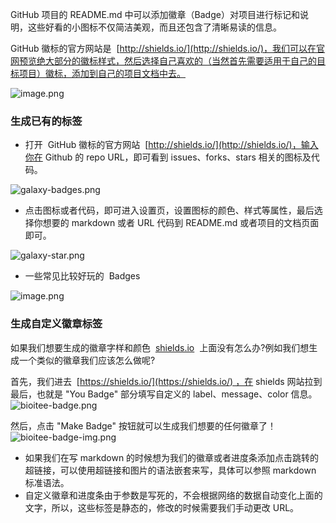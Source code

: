 GitHub 项目的 README.md 中可以添加徽章（Badge）对项目进行标记和说明，这些好看的小图标不仅简洁美观，而且还包含了清晰易读的信息。

GitHub 徽标的官方网站是  [http://shields.io/](http://shields.io/)，我们可以在官网预览绝大部分的徽标样式，然后选择自己喜欢的（当然首先需要适用于自己的目标项目）徽标，添加到自己的项目文档中去。

![image.png](https://cdn.nlark.com/yuque/0/2019/png/126032/1566372610540-403c6104-d739-4a28-9141-5ead8d8fed77.png#align=left&display=inline&height=99&originHeight=99&originWidth=679&size=4679&status=done&style=none&width=679)

### 生成已有的标签

- 打开  GitHub 徽标的官方网站  [http://shields.io/](http://shields.io/)，输入你在 Github 的 repo URL，即可看到 issues、forks、stars 相关的图标及代码。

![galaxy-badges.png](https://cdn.nlark.com/yuque/0/2019/png/126032/1566738475988-cc06f341-eb6d-4fa2-bfc9-5d84e0ed5670.png#align=left&display=inline&height=793&originHeight=793&originWidth=1364&size=93070&status=done&style=none&width=1364)

- 点击图标或者代码，即可进入设置页，设置图标的颜色、样式等属性，最后选择你想要的 markdown 或者 URL 代码到 README.md 或者项目的文档页面即可。

![galaxy-star.png](https://cdn.nlark.com/yuque/0/2019/png/126032/1566738487674-6f8b7ecf-106f-4d82-b5df-8e173d25f300.png#align=left&display=inline&height=999&originHeight=999&originWidth=1363&size=58871&status=done&style=none&width=1363)

- 一些常见比较好玩的  Badges

![image.png](https://cdn.nlark.com/yuque/0/2019/png/126032/1566354267965-1cce470f-faf8-48c0-a3db-361da2dae48e.png#align=left&display=inline&height=551&originHeight=551&originWidth=675&size=34739&status=done&style=none&width=675)

### 生成自定义徽章标签

如果我们想要生成的徽章字样和颜色  [shields.io](http://shields.io/)  上面没有怎么办?例如我们想生成一个类似的徽章我们应该怎么做呢?

首先，我们进去  [https://shields.io/](https://shields.io/) ，在 shields 网站拉到最后，也就是 "You Badge" 部分填写自定义的 label、message、color 信息。
![bioitee-badge.png](https://cdn.nlark.com/yuque/0/2021/png/126032/1614656582637-f04dd9ed-efd7-434e-b07b-e449de557c26.png#align=left&display=inline&height=666&originHeight=666&originWidth=1153&size=63059&status=done&style=none&width=1153)

然后，点击 "Make Badge" 按钮就可以生成我们想要的任何徽章了！
![bioitee-badge-img.png](https://cdn.nlark.com/yuque/0/2021/png/126032/1614656833707-95258db4-a0d3-4530-810b-fa002480cfcd.png#align=left&display=inline&height=125&originHeight=125&originWidth=615&size=17335&status=done&style=none&width=615)

- 如果我们在写 markdown 的时候想为我们的徽章或者进度条添加点击跳转的超链接，可以使用超链接和图片的语法嵌套来写，具体可以参照 markdown 标准语法。
- 自定义徽章和进度条由于参数是写死的，不会根据网络的数据自动变化上面的文字，所以，这些标签是静态的，修改的时候需要我们手动更改 URL。
